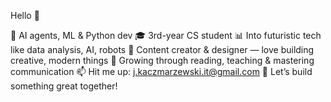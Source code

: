 Hello 👋

💼 AI agents, ML & Python dev
🎓 3rd-year CS student
📊 Into futuristic tech like data analysis, AI, robots
🤖 Content creator & designer — love building creative, modern things
🌱 Growing through reading, teaching & mastering communication
📫 Hit me up: j.kaczmarzewski.it@gmail.com
🚀 Let’s build something great together!

